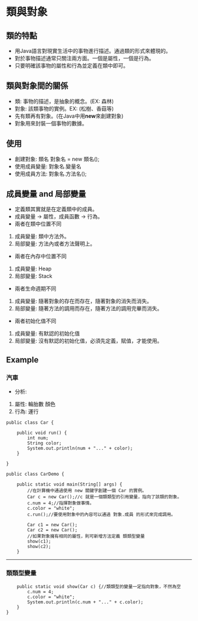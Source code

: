 # 類與對象
 
## 類的特點
- 用Java語言對現實生活中的事物進行描述。通過類的形式來體現的。
- 對於事物描述通常只關注兩方面。一個是屬性，一個是行為。
- 只要明確該事物的屬性和行為並定義在類中即可。

## 類與對象間的關係
- 類: 事物的描述，是抽象的概念。(EX: 森林)
- 對象: 該類事物的實例。EX: (松樹、香菇等)
- 先有類再有對象。(在Java中用**new**來創建對象)
- 對象用來封裝一個事物的數據。

## 使用
- 創建對象: 類名 對象名 = new 類名();
- 使用成員變量: 對象名.變量名
- 使用成員方法: 對象名.方法名();

## 成員變量 and 局部變量
- 定義類其實就是在定義類中的成員。
- 成員變量 -> 屬性，成員函數 -> 行為。
- 兩者在類中位置不同
1. 成員變量: 類中方法外。
2. 局部變量: 方法內或者方法聲明上。
- 兩者在內存中位置不同
1. 成員變量: Heap
2. 局部變量: Stack
- 兩者生命週期不同
1. 成員變量: 隨著對象的存在而存在，隨著對象的消失而消失。
2. 局部變量: 隨著方法的調用而存在，隨著方法的調用完畢而消失。
- 兩者初始化值不同
1. 成員變量: 有默認的初始化值
2. 局部變量: 沒有默認的初始化值，必須先定義，賦值，才能使用。

## Example

### 汽車

- 分析:
1. 屬性:
    輪胎數
    顏色
2. 行為:
    運行

```
public class Car {

	public void run() {
		int num;
		String color;
		System.out.println(num + "..." + color);
	}

}

public class CarDemo {

	public static void main(String[] args) {
		//在計算機中通過使用 new 關鍵字創建一個 Car 的實例。
		Car c = new Car();//c 就是一個類類型的引用變量，指向了該類的對象。
		c.num = 4;//指揮對象做事情。
		c.color = "white";
		c.run();//要使用對象中的內容可以通過 對象.成員 的形式來完成調用。
		
		Car c1 = new Car();
		Car c2 = new Car();
		//如果對象擁有相同的屬性，則可新增方法定義 類類型變量
		show(c1);
		show(c2);
	}
```
---
### 類類型變量
```
	public static void show(Car c) {//類類型的變量一定指向對象，不然為空
	    c.num = 4;
	    c.color = "white";
	    System.out.println(c.num + "..." + c.color);
	}
}
```
